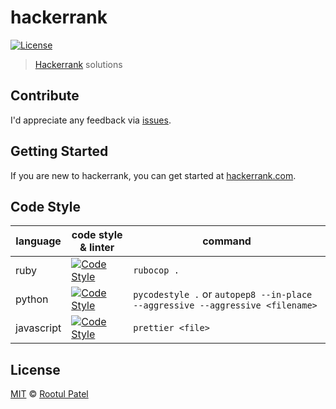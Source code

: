 # hackerrank

[![License](https://img.shields.io/:license-mit-blue.svg)](https://rootulp.mit-license.org)

> [Hackerrank](https://www.hackerrank.com) solutions

## Contribute

I'd appreciate any feedback via [issues](https://github.com/rootulp/hackerrank/issues/new).

## Getting Started

If you are new to hackerrank, you can get started at [hackerrank.com](https://www.hackerrank.com).

## Code Style

| language     | code style & linter                                                                                                | command                            |
|--------------|--------------------------------------------------------------------------------------------------------------------|------------------------------------|
| ruby         | [![Code Style](https://img.shields.io/badge/code_style-rubocop-red.svg)](https://github.com/bbatsov/rubocop)       | `rubocop .`                        |
| python       | [![Code Style](https://img.shields.io/badge/code_style-pep8-blue.svg)](https://www.python.org/dev/peps/pep-0008/)  | `pycodestyle .` or `autopep8 --in-place --aggressive --aggressive <filename>`                           |
| javascript   | [![Code Style](https://img.shields.io/badge/code_style-prettier-ff69b4.svg)](https://github.com/prettier/prettier) | `prettier <file>`     |

## License

[MIT](https://rootulp.mit-license.org/) © [Rootul Patel](https://rootulp.com)
